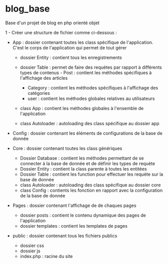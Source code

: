# blog_base
Base d'un projet de blog en php orienté objet



1 - Créer une structure de fichier comme ci-dessous :



  - App : dossier contenant toutes les class spécifique de l'application. C'est le corps de l'application qui permet de tout gérer
      - dossier Entity : contient tous les enregistrements
      - dossier Table : permet de faire des requètes par rapport à différents types de contenus
      		- Post : contient les méthodes spécifiques à l'affichage des articles
          - Category : contient les méthodes spécifiques à l'affichage des catégories
          - user : contient les méthodes globales relatives au utilisateurs

      - class App : contient les méthodes globales à l'ensemble de l'application
      - class Autoloader : autoloading des class spécifique au dossier app


  - Config : dossier contenant les éléments de configurations de la base de donnée


  - Core : dossier contenant toutes les class génériques
      - Dossier Database : contient les méthodes permettant de se connecter à la base de donnée et de définir les types de requète
      - Dossier Entity : contient la class parente à toutes les entitées
      - Dossier Table : contient les function pour effectuer les requète sur la base de donnée
      - class Autoloader : autoloading des class spécifique au dossier core
      - class Config : contients les fonction en rapport avec la configuration de la base de donnée


  - Pages : dossier contenant l'affichage de de chaques pages
      - dossier posts : contient le contenu dynamique des pages de l'application
      - dossier templates : contient les templates de pages 


  - public  : dossier contenant tous les fichiers publics
      - dossier css
      - dossier js
      - index.php : racine du site

